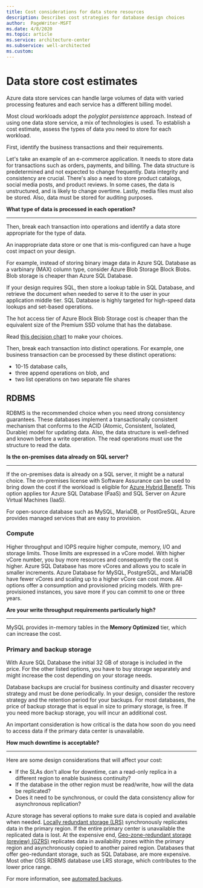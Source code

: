 ```yaml
---
title: Cost considerations for data store resources
description: Describes cost strategies for database design choices
author:  PageWriter-MSFT
ms.date: 4/8/2020
ms.topic: article
ms.service: architecture-center
ms.subservice: well-architected
ms.custom: 
---
```


# Data store cost estimates

Azure data store services can handle large volumes of data with varied processing features and each service has a different billing model. 

Most cloud workloads adopt the _polyglot persistence_ approach. Instead of using one data store service, a mix of technologies is used. To establish a cost estimate, assess the types of data you need to store for each workload. 

First, identify the business transactions and their requirements. 

Let's take an example of an e-commerce application. It needs to store data for transactions such as orders, payments, and billing. The data structure is predetermined and not expected to change frequently. Data integrity and consistency are crucial. There's also a need to store product catalogs, social media posts, and product reviews. In some cases, the data is unstructured, and is likely to change overtime. Lastly, media files must also be stored. Also, data must be stored for auditing purposes.

**What type of data is processed in each operation?**
***

Then, break each transaction into operations and identify a data store appropriate for the type of data. 

An inappropriate data store or one that is mis-configured can have a huge cost impact on your design.

For example, instead of storing binary image data in Azure SQL Database as a varbinary (MAX) column type, consider Azure Blob Storage Block Blobs. Blob storage is cheaper than Azure SQL Database.

If your design requires SQL, then store a lookup table in SQL Database, and retrieve the document when needed to serve it to the user in your application middle tier. SQL Database is highly targeted for high-speed data lookups and set-based operations. 

The hot access tier of Azure Block Blob Storage cost is cheaper than the equivalent size of the Premium SSD volume that has the database. 

Read [this decision chart](../../guide/technology-choices/data-store-overview.md) to make your choices.

Then, break each transaction into distinct operations. For example, one business transaction can be processed by these distinct operations:
- 10-15 database calls,
- three append operations on blob, and
- two list operations on two separate file shares

## RDBMS

RDBMS is the recommended choice when you need strong consistency guarantees. These databases implement a transactionally consistent mechanism that conforms to the ACID (Atomic, Consistent, Isolated, Durable) model for updating data. Also, the data structure is well-defined and known before a write operation. The read operations must use the structure to read the data. 

**Is the on-premises data already on SQL server?**
***

If the on-premises data is already on a SQL server, it might be a natural choice. The on-premises license with Software Assurance can be used to bring down the cost if the workload is eligible for [Azure Hybrid Benefit](https://azure.microsoft.com/pricing/hybrid-benefit/). This option applies tor Azure SQL Database (PaaS) and SQL Server on Azure Virtual Machines (IaaS).

For open-source database such as MySQL, MariaDB, or PostGreSQL, Azure provides managed services that are easy to provision. 

### Compute
Higher throughput and IOPS require higher compute, memory, I/O and storage limits. Those limits are expressed in a vCore model. With higher vCore number, you buy more resources and consequently the cost is higher. Azure SQL Database has more vCores and allows you to scale in smaller increments. Azure Database for MySQL, PostgreSQL, and MariaDB have fewer vCores and scaling up to a higher vCore can cost more. 
All options offer a consumption and provisioned pricing models.  With pre-provisioned instances, you save more if you can commit to one or three years. 

**Are your write throughput requirements particularly high?**
***

MySQL provides in-memory tables in the **Memory Optimized** tier, which can increase the cost. 

### Primary and backup storage
With Azure SQL Database the initial 32 GB of storage is included in the price. For the other listed options, you have to buy storage separately and might increase the cost depending on your storage needs. 

Database backups are crucial for business continuity and disaster recovery strategy and must be done periodically. In your design, consider the restore strategy and the retention period for your backups. For most databases, the price of backup storage that is equal in size to primary storage, is free. If you need more backup storage, you will incur an additional cost.  

An important consideration is how critical is the data how soon do you need to access data if the primary data center is unavailable.

**How much downtime is acceptable?**
***

Here are some design considerations that will affect your cost:

- If the SLAs don't allow for downtime, can a read-only replica in a different region to enable business continuity? 
- If the database in the other region must be read/write, how will the data be replicated? 
- Does it need to be synchronous, or could the data consistency allow for asynchronous replication?

Azure storage has several options to make sure data is copied and available when needed.  [Locally redundant storage (LRS)](/azure/storage/common/storage-redundancy#locally-redundant-storage) synchronously replicates data in the primary region. If the entire primary center is unavailable the replicated data is lost.  At the expensive end, [Geo-zone-redundant storage (preview) (GZRS)](/azure/storage/common/storage-redundancy#geo-zone-redundant-storage-preview) replicates data in availability zones within the primary region and asynchronously copied to another paired region. Databases that offer geo-redundant storage, such as SQL Database, are more expensive. Most other OSS RDBMS database use LRS storage, which contributes to the lower price range.

For more information, see [automated backups](/azure/sql-database/sql-database-automated-backups?tabs=single-database).
